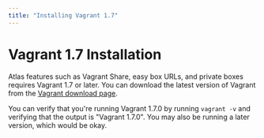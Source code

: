 ```yaml
---
title: "Installing Vagrant 1.7"
---
```

# Vagrant 1.7 Installation

Atlas features such as Vagrant Share, easy box URLs, and private
boxes requires Vagrant 1.7 or later. You can download the latest version
of Vagrant from the
[Vagrant download page](http://www.vagrantup.com/downloads.html).

You can verify that you're running Vagrant 1.7.0 by running `vagrant -v`
and verifying that the output is "Vagrant 1.7.0". You may also be running
a later version, which would be okay.
